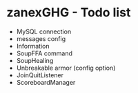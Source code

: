 # zanexGHG - Todo list #

- MySQL connection
- messages config
- Information
- SoupFFA command
- SoupHealing
- Unbreakable armor (config option)
- JoinQuitListener
- ScoreboardManager